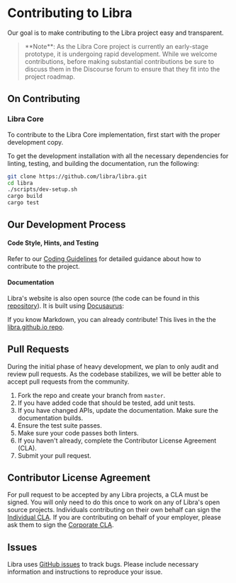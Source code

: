 # Contributing to Libra

Our goal is to make contributing to the Libra project easy and transparent.

<blockquote class="block_note">
**Note**: As the Libra Core project is currently an early-stage prototype, it is undergoing rapid development. While we welcome contributions, before making substantial contributions be sure to discuss them in the Discourse forum to ensure that they fit into the project roadmap.
</blockquote>

## On Contributing

### Libra Core

To contribute to the Libra Core implementation, first start with the proper development copy.

To get the development installation with all the necessary dependencies for linting, testing, and building the documentation, run the following:
```bash
git clone https://github.com/libra/libra.git
cd libra
./scripts/dev-setup.sh
cargo build
cargo test
```

## Our Development Process

#### Code Style, Hints, and Testing

Refer to our [Coding Guidelines](https://developers.libra.org/docs/coding-guidelines) for detailed guidance about how to contribute to the project.

#### Documentation

Libra's website is also open source (the
code can be found in this [repository](https://github.com/libra/libra.github.io/)).
It is built using [Docusaurus](https://docusaurus.io/):

If you know Markdown, you can already contribute! This lives in the the [libra.github.io repo](https://github.com/libra/libra.github.io).

## Pull Requests
During the initial phase of heavy development, we plan to only audit and review pull requests. As the codebase stabilizes, we will be better able to accept pull requests from the community.

1. Fork the repo and create your branch from `master`.
2. If you have added code that should be tested, add unit tests.
3. If you have changed APIs, update the documentation. Make sure the
   documentation builds.
4. Ensure the test suite passes.
5. Make sure your code passes both linters.
6. If you haven't already, complete the Contributor License Agreement (CLA).
7. Submit your pull request.

## Contributor License Agreement

For pull request to be accepted by any Libra projects, a CLA must be signed. You will only need to do this once to work on any of Libra's open source projects. Individuals contributing on their own behalf can sign the [Individual CLA](https://github.com/libra/libra/blob/master/contributing/individual-cla.pdf). If you are contributing on behalf of your employer, please ask them to sign the [Corporate CLA](https://github.com/libra/libra/blob/master/contributing/corporate-cla.pdf).

## Issues

Libra uses [GitHub issues](https://github.com/libra/libra/issues) to track bugs. Please include necessary information and instructions to reproduce your issue.
